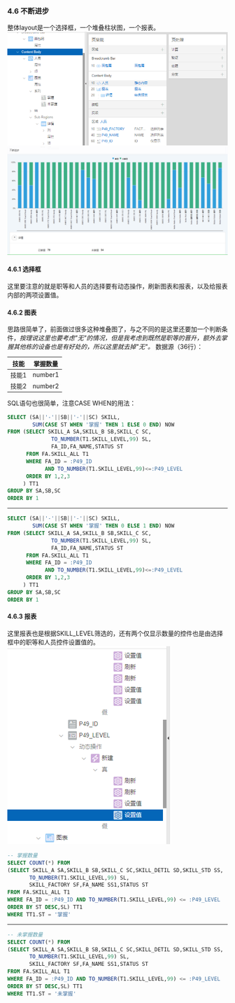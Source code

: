 ### 4.6 不断进步
整体layout是一个选择框，一个堆叠柱状图，一个报表。
![](https://github.com/397179459/APEX_FA/blob/master/img/4.detil_img/461.PNG)
![](https://github.com/397179459/APEX_FA/blob/master/img/4.detil_img/462.PNG)
#### 4.6.1 选择框
这里要注意的就是职等和人员的选择要有动态操作，刷新图表和报表，以及给报表内部的两项设置值。
#### 4.6.2 图表
思路很简单了，前面做过很多这种堆叠图了，与之不同的是这里还要加一个判断条件，*按理说这里也要考虑"无"的情况，但是我考虑到既然是职等的晋升，额外去掌握其他栋的设备也是有好处的，所以这里就去掉"无"。*
数据源（36行）：

技能|掌握数量
--|--
技能1|number1
技能2|number2

SQL语句也很简单，注意CASE WHEN的用法：
```sql
SELECT (SA||'-'||SB||'-'||SC) SKILL,
        SUM(CASE ST WHEN '掌握' THEN 1 ELSE 0 END) NOW
FROM (SELECT SKILL_A SA,SKILL_B SB,SKILL_C SC,
              TO_NUMBER(T1.SKILL_LEVEL,99) SL,
              FA_ID,FA_NAME,STATUS ST
      FROM FA.SKILL_ALL T1
      WHERE FA_ID = :P49_ID
            AND TO_NUMBER(T1.SKILL_LEVEL,99)<=:P49_LEVEL
      ORDER BY 1,2,3
     ) TT1
GROUP BY SA,SB,SC
ORDER BY 1
```
---------
```sql
SELECT (SA||'-'||SB||'-'||SC) SKILL,
        SUM(CASE ST WHEN '掌握' THEN 0 ELSE 1 END) NOW
FROM (SELECT SKILL_A SA,SKILL_B SB,SKILL_C SC,
              TO_NUMBER(T1.SKILL_LEVEL,99) SL,
              FA_ID,FA_NAME,STATUS ST
      FROM FA.SKILL_ALL T1
      WHERE FA_ID = :P49_ID
            AND TO_NUMBER(T1.SKILL_LEVEL,99)<=:P49_LEVEL
      ORDER BY 1,2,3
     ) TT1
GROUP BY SA,SB,SC
ORDER BY 1
```
#### 4.6.3 报表
这里报表也是根据SKILL_LEVEL筛选的，还有两个仅显示数量的控件也是由选择框中的职等和人员控件设置值的。
![](https://github.com/397179459/APEX_FA/blob/master/img/4.detil_img/463.PNG)
```sql
-- 掌握数量
SELECT COUNT(*) FROM
(SELECT SKILL_A SA,SKILL_B SB,SKILL_C SC,SKILL_DETIL SD,SKILL_STD SS,
       TO_NUMBER(T1.SKILL_LEVEL,99) SL,
       SKILL_FACTORY SF,FA_NAME SS1,STATUS ST
FROM FA.SKILL_ALL T1
WHERE FA_ID = :P49_ID AND TO_NUMBER(T1.SKILL_LEVEL,99) <= :P49_LEVEL
ORDER BY ST DESC,SL) TT1
WHERE TT1.ST = '掌握'
```
------
```sql
-- 未掌握数量
SELECT COUNT(*) FROM
(SELECT SKILL_A SA,SKILL_B SB,SKILL_C SC,SKILL_DETIL SD,SKILL_STD SS,
       TO_NUMBER(T1.SKILL_LEVEL,99) SL,
       SKILL_FACTORY SF,FA_NAME SS1,STATUS ST
FROM FA.SKILL_ALL T1
WHERE FA_ID = :P49_ID AND TO_NUMBER(T1.SKILL_LEVEL,99) <= :P49_LEVEL
ORDER BY ST DESC,SL) TT1
WHERE TT1.ST = '未掌握'
```